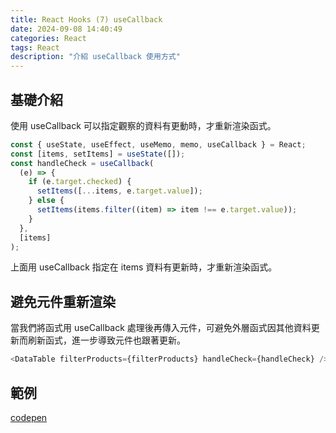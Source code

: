 ```yaml
---
title: React Hooks (7) useCallback
date: 2024-09-08 14:40:49
categories: React
tags: React
description: "介紹 useCallback 使用方式"
---
```


## 基礎介紹

使用 useCallback 可以指定觀察的資料有更動時，才重新渲染函式。

```js
const { useState, useEffect, useMemo, memo, useCallback } = React;
const [items, setItems] = useState([]);
const handleCheck = useCallback(
  (e) => {
    if (e.target.checked) {
      setItems([...items, e.target.value]);
    } else {
      setItems(items.filter((item) => item !== e.target.value));
    }
  },
  [items]
);
```

上面用 useCallback 指定在 items 資料有更新時，才重新渲染函式。

## 避免元件重新渲染

當我們將函式用 useCallback 處理後再傳入元件，可避免外層函式因其他資料更新而刷新函式，進一步導致元件也跟著更新。

```js
<DataTable filterProducts={filterProducts} handleCheck={handleCheck} />
```

## 範例

[codepen](https://codepen.io/jskrtivy-the-animator/pen/YzmWrbm?editors=1011)

